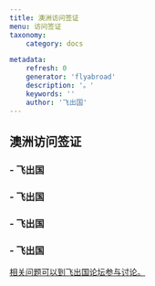 ```yaml
---
title: 澳洲访问签证
menu: 访问签证
taxonomy:
    category: docs

metadata:
    refresh: 0
    generator: 'flyabroad'
    description: '。'
    keywords: ''
    author: '飞出国'
---
```


## 澳洲访问签证



###  - 飞出国



###  - 飞出国



###  - 飞出国



###  - 飞出国




[相关问题可以到飞出国论坛参与讨论。](http://bbs.fcgvisa.com/t/?target=_blank)